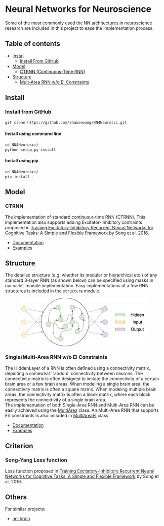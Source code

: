 # Neural Networks for Neuroscience
Some of the most commonly used the NN architectures in neuroscience research are included in this project to ease the implementation process.

## Table of contents
- [Install](#install)
    - [Install From GitHub](#install-from-github)
- [Model](#model)
    - [CTRNN (Continuous-Time RNN)](#CTRNN)
- [Structure](#structure)
    - [Mult-Area RNN w/o EI Constraints](#singlemulti-area-rnn-wo-ei-constraints)


## Install
### Install from GitHub
```
git clone https://github.com/zhaozewang/NN4Neurosci.git
```
#### Install using command line
```
cd NN4Neurosci/
python setup.py install
```
#### Install using pip
```
cd NN4Neurosci/
pip install .
```


## Model
### CTRNN
The implementation of standard continuour-time RNN (CTRNN). This implementation also supports adding Excitator-Inhibitory contraints proposed in [Training Excitatory-Inhibitory Recurrent Neural Networks for Cognitive Tasks: A Simple and Flexible Framework](https://doi.org/10.1371/journal.pcbi.1004792) by Song et al. 2016.

- [Documentation](./docs/CTRNN.md)
- [Examples](./examples/CTRNN.ipynb)

## Structure
The detailed structure (e.g. whether its modular or hierarchical etc.) of any standard 3-layer RNN (as shown below) can be specified using masks in our `model` module implementation. Easy implementations of a few RNN structures is included in the `structure` module.

<p align="center"><img src="./img/RNN_structure.png" width="400"></p>

### Single/Multi-Area RNN w/o EI Constraints
The HiddenLayer of a RNN is often defined using a connectivity matrix, depicting a somewhat 'random' connectivity between neurons. The connectivity matrix is often designed to imitate the connectivity of a certain brain area or a few brain areas. When modeling a single brain area, the connectivity matrix is often a square matrix. When modeling multiple brain areas, the connectivity matrix is often a block matrix, where each block represents the connectivity of a single brain area.<br>
The implementation of both Single-Area RNN and Multi-Area RNN can be easily achieved using the [MultiArea](./nn4n/structure/multi_area.py) class. An Multi-Area RNN that supports E/I constraints is also included in [MultiAreaEI](./nn4n/structure/multi_area_ei.py) class.

- [Documentation](./docs/MultiArea.md)
- [Examples](./examples/MultiArea.ipynb)


## Criterion
### Song-Yang Loss function
Loss function proposed in [Training Excitatory-Inhibitory Recurrent Neural Networks for Cognitive Tasks: A Simple and Flexible Framework](https://doi.org/10.1371/journal.pcbi.1004792) by Song et al. 2016.


## Others
For similar projects: 
- [nn-brain](https://github.com/gyyang/nn-brain)
